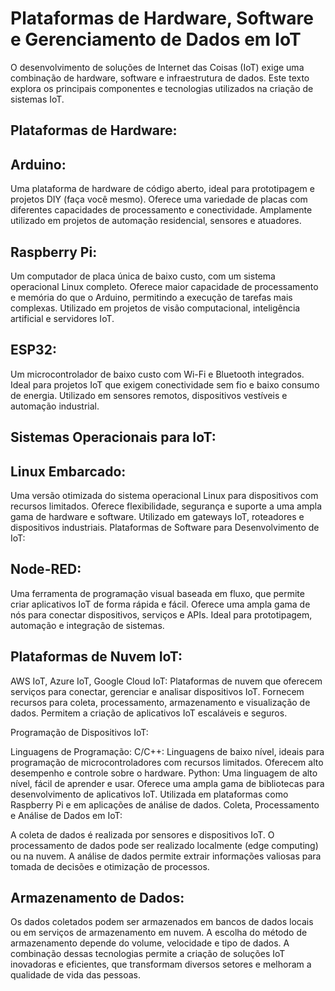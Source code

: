 # Plataformas de Hardware, Software e Gerenciamento de Dados em IoT

O desenvolvimento de soluções de Internet das Coisas (IoT) exige uma combinação de hardware, software e infraestrutura de dados. Este texto explora os principais componentes e tecnologias utilizados na criação de sistemas IoT.

## Plataformas de Hardware:

## Arduino:

Uma plataforma de hardware de código aberto, ideal para prototipagem e projetos DIY (faça você mesmo).
Oferece uma variedade de placas com diferentes capacidades de processamento e conectividade.
Amplamente utilizado em projetos de automação residencial, sensores e atuadores.

## Raspberry Pi:
Um computador de placa única de baixo custo, com um sistema operacional Linux completo.
Oferece maior capacidade de processamento e memória do que o Arduino, permitindo a execução de tarefas mais complexas.
Utilizado em projetos de visão computacional, inteligência artificial e servidores IoT.

## ESP32:
Um microcontrolador de baixo custo com Wi-Fi e Bluetooth integrados.
Ideal para projetos IoT que exigem conectividade sem fio e baixo consumo de energia.
Utilizado em sensores remotos, dispositivos vestíveis e automação industrial.

## Sistemas Operacionais para IoT:

## Linux Embarcado:

Uma versão otimizada do sistema operacional Linux para dispositivos com recursos limitados.
Oferece flexibilidade, segurança e suporte a uma ampla gama de hardware e software.
Utilizado em gateways IoT, roteadores e dispositivos industriais.
Plataformas de Software para Desenvolvimento de IoT:

## Node-RED:
Uma ferramenta de programação visual baseada em fluxo, que permite criar aplicativos IoT de forma rápida e fácil.
Oferece uma ampla gama de nós para conectar dispositivos, serviços e APIs.
Ideal para prototipagem, automação e integração de sistemas.

## Plataformas de Nuvem IoT:

AWS IoT, Azure IoT, Google Cloud IoT:
Plataformas de nuvem que oferecem serviços para conectar, gerenciar e analisar dispositivos IoT.
Fornecem recursos para coleta, processamento, armazenamento e visualização de dados.
Permitem a criação de aplicativos IoT escaláveis e seguros.

Programação de Dispositivos IoT:

Linguagens de Programação:
C/C++:
Linguagens de baixo nível, ideais para programação de microcontroladores com recursos limitados.
Oferecem alto desempenho e controle sobre o hardware.
Python:
Uma linguagem de alto nível, fácil de aprender e usar.
Oferece uma ampla gama de bibliotecas para desenvolvimento de aplicativos IoT.
Utilizada em plataformas como Raspberry Pi e em aplicações de análise de dados.
Coleta, Processamento e Análise de Dados em IoT:

A coleta de dados é realizada por sensores e dispositivos IoT.
O processamento de dados pode ser realizado localmente (edge computing) ou na nuvem.
A análise de dados permite extrair informações valiosas para tomada de decisões e otimização de processos.

## Armazenamento de Dados:

Os dados coletados podem ser armazenados em bancos de dados locais ou em serviços de armazenamento em nuvem.
A escolha do método de armazenamento depende do volume, velocidade e tipo de dados.
A combinação dessas tecnologias permite a criação de soluções IoT inovadoras e eficientes, que transformam diversos setores e melhoram a qualidade de vida das pessoas.
